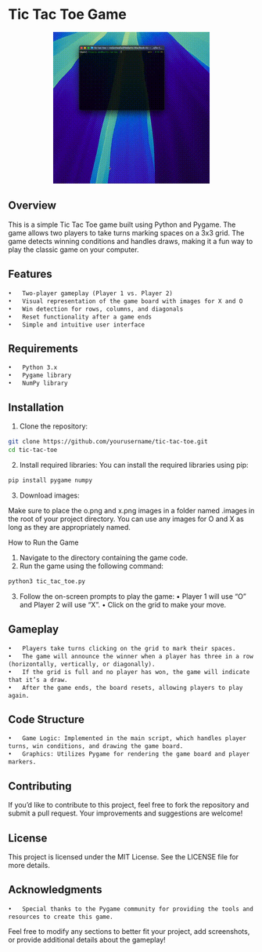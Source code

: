 # Tic Tac Toe Game

<p align="center">
  <img src=".images/output.gif" alt="Tic Tac Toe Game GIF" />
</p>

## Overview

This is a simple Tic Tac Toe game built using Python and Pygame. The game allows two players to take turns marking spaces on a 3x3 grid. The game detects winning conditions and handles draws, making it a fun way to play the classic game on your computer.

## Features

	•	Two-player gameplay (Player 1 vs. Player 2)
	•	Visual representation of the game board with images for X and O
	•	Win detection for rows, columns, and diagonals
	•	Reset functionality after a game ends
	•	Simple and intuitive user interface

## Requirements

	•	Python 3.x
	•	Pygame library
	•	NumPy library

## Installation

1.	Clone the repository:

```bash
git clone https://github.com/yourusername/tic-tac-toe.git
cd tic-tac-toe
```

2.	Install required libraries:
You can install the required libraries using pip:

```bash
pip install pygame numpy
```

3.	Download images:

Make sure to place the o.png and x.png images in a folder named .images in the root of your project directory. You can use any images for O and X as long as they are appropriately named.

How to Run the Game

1.	Navigate to the directory containing the game code.
2.	Run the game using the following command:

```bash
python3 tic_tac_toe.py
```

3.	Follow the on-screen prompts to play the game:
	•	Player 1 will use “O” and Player 2 will use “X”.
	•	Click on the grid to make your move.

## Gameplay

	•	Players take turns clicking on the grid to mark their spaces.
	•	The game will announce the winner when a player has three in a row (horizontally, vertically, or diagonally).
	•	If the grid is full and no player has won, the game will indicate that it’s a draw.
	•	After the game ends, the board resets, allowing players to play again.

## Code Structure

	•	Game Logic: Implemented in the main script, which handles player turns, win conditions, and drawing the game board.
	•	Graphics: Utilizes Pygame for rendering the game board and player markers.

## Contributing

If you’d like to contribute to this project, feel free to fork the repository and submit a pull request. Your improvements and suggestions are welcome!

## License

This project is licensed under the MIT License. See the LICENSE file for more details.

## Acknowledgments

	•	Special thanks to the Pygame community for providing the tools and resources to create this game.

Feel free to modify any sections to better fit your project, add screenshots, or provide additional details about the gameplay!